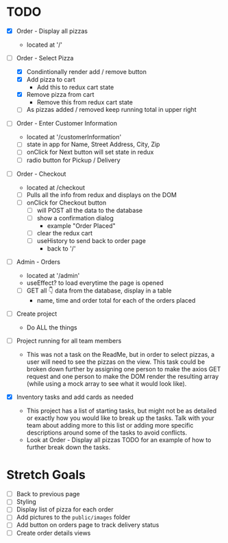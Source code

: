 # TODO

- [X] Order - Display all pizzas
  - located at '/'

- [ ] Order - Select Pizza
  - [X] Condintionally render add / remove button
  - [X] Add pizza to cart
    - Add this to redux cart state
  - [X] Remove pizza from cart
    - Remove this from redux cart state
  - [ ] As pizzas added / removed keep running total in upper right

- [ ] Order - Enter Customer Information
  - located at '/customerInformation'
  - [ ] state in app for Name, Street Address, City, Zip
  - [ ] onClick for Next button will set state in redux 
  - [ ] radio button for Pickup / Delivery

- [ ] Order - Checkout
  - located at /checkout
  - [ ] Pulls all the info from redux and displays on the DOM
  - [ ] onClick for Checkout button
    - [ ] will POST all the data to the database
    - [ ] show a confirmation dialog
      - example "Order Placed"
    - [ ] clear the redux cart
    - [ ] useHistory to send back to order page
      - back to '/'

- [ ] Admin - Orders
  - located at '/admin'
  - useEffect? to load everytime the page is opened
  - [ ] GET all 👇 data from the database, display in a table
    - name, time and order total for each of the orders placed 

- [ ] Create project
  - Do ALL the things

- [ ] Project running for all team members
    - This was not a task on the ReadMe, but in order to select pizzas, a user will need to see the pizzas on the view. This task could be broken down further by assigning one person to make the axios GET request and one person to make the DOM render the resulting array (while using a mock array to see what it would look like).

- [X] Inventory tasks and add cards as needed
    - This project has a list of starting tasks, but might not be as detailed or exactly how you would like to break up the tasks. Talk with your team about adding more to this list or adding more specific descriptions around some of the tasks to avoid conflicts.
    - Look at Order - Display all pizzas
      TODO
      for an example of how to further break down the tasks.

# Stretch Goals
- [ ] Back to previous page
- [ ] Styling
- [ ] Display list of pizza for each order
- [ ] Add pictures to the `public/images` folder
- [ ] Add button on orders page to track delivery status
- [ ] Create order details views